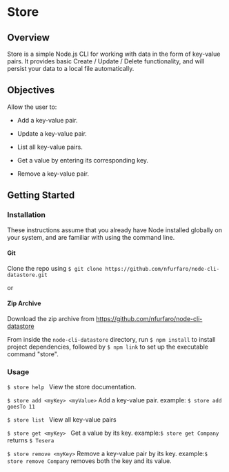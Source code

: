 # Store

## Overview

Store is a simple Node.js CLI for working with data in the form of key-value pairs. It provides basic Create / Update / Delete functionality, and will persist your data to a local file automatically.

## Objectives

Allow the user to:

- Add a key-value pair.

- Update a key-value pair.

- List all key-value pairs.

- Get a value by entering its corresponding key.

- Remove a key-value pair.


## Getting Started

### Installation
These instructions assume that you already have Node installed globally on your system, and are familiar with using the command line.

#### Git
Clone the repo using `$ git clone https://github.com/nfurfaro/node-cli-datastore.git`

or

#### Zip Archive

Download  the zip archive from https://github.com/nfurfaro/node-cli-datastore

From inside the `node-cli-datastore` directory, run `$ npm install` to install project dependencies, followed by `$ npm link` to set up the executable command "store".

### Usage
`$ store help `
View the store documentation.

`$ store add <myKey> <myValue>`
Add a key-value pair.
example: `$ store add goesTo 11`

`$ store list `
View all key-value pairs

`$ store get <myKey> `
Get a value by its key.
example:`$ store get Company` returns `$ Tesera`

`$ store remove <myKey>`
Remove a key-value pair by its key.
example:`$ store remove Company` removes both the key and its value.


